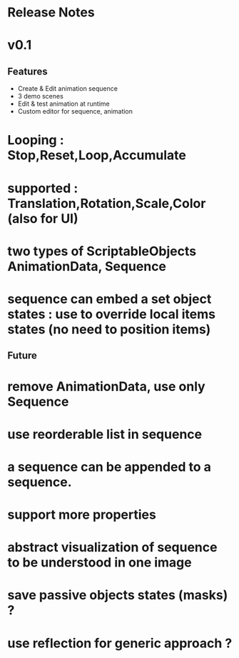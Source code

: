 # Release Notes



# v0.1


## Features

* Create & Edit animation sequence
* 3 demo scenes 
* Edit & test animation at runtime
* Custom editor for sequence, animation
# Looping : Stop,Reset,Loop,Accumulate
# supported : Translation,Rotation,Scale,Color (also for UI) 
# two types of ScriptableObjects AnimationData, Sequence 
# sequence can embed a set object states  : use to override local items states  (no need to position items)

## Future

# remove AnimationData, use only Sequence
# use reorderable list in sequence 
# a sequence can be appended to a sequence.
# support more properties
# abstract visualization of sequence to be understood in one image
# save passive objects states (masks) ? 
# use reflection for generic approach ?


